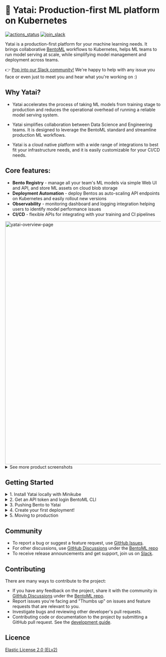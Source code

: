 # 🦄️ Yatai: Production-first ML platform on Kubernetes

[![actions_status](https://github.com/bentoml/yatai/workflows/CICD/badge.svg)](https://github.com/bentoml/yatai/actions)
[![join_slack](https://badgen.net/badge/Join/BentoML%20Slack/cyan?icon=slack)](https://join.slack.bentoml.org)

Yatai is a production-first platform for your machine learning needs. It brings collaborative [BentoML](https://github.com/bentoml) workflows to Kubernetes, helps ML teams to run model serving at scale, while simplifying model management and deployment across teams. 

👉 [Pop into our Slack community!](https://l.linklyhq.com/l/ktPW) We're happy to help with any issue you face or even just to meet you and hear what you're working on :)

## Why Yatai?

* Yatai accelerates the process of taking ML models from training stage to production and reduces the operational overhead of running a reliable model serving system.

* Yatai simplifies collaboration between Data Science and Engineering teams. It is designed to leverage the BentoML standard and streamline production ML workflows.

* Yatai is a cloud native platform with a wide range of integrations to best fit your infrastructure needs, and it is easily customizable for your CI/CD needs.


## Core features:

* **Bento Registry** - manage all your team's ML models via simple Web UI and API, and store ML assets on cloud blob storage
* **Deployment Automation** - deploy Bentos as auto-scaling API endpoints on Kubernetes and easily rollout new versions
* **Observability** - monitoring dashboard and logging integration helping users to identify model performance issues
* **CI/CD** - flexible APIs for integrating with your training and CI pipelines


<img width="785" alt="yatai-overview-page" src="https://user-images.githubusercontent.com/489344/151455964-4fe30eb7-f000-43cc-8a5f-807ee450b8b6.png">

<details>
  <summary>See more product screenshots</summary>
  <img width="785" alt="yatai-deployment-creation" src="https://user-images.githubusercontent.com/489344/151456002-d4e9f84d-8a71-4bf9-bde7-f94a74abbf3f.png">
  <img width="785" alt="yatai-bento-repos" src="https://user-images.githubusercontent.com/489344/151456379-da255519-274d-41de-a1b9-a347be279230.png">
  <img width="785" alt="yatai-model-detail" src="https://user-images.githubusercontent.com/489344/151456021-360a6d6e-acb8-494b-9f6b-868ef9d13bce.png">
  <img width="785" alt="yatai-cluster-components" src="https://user-images.githubusercontent.com/489344/151456017-abf0c77a-ba8a-43e5-8949-901ef4a8074a.png">
  <img width="785" alt="yatai-deployment-details" src="https://user-images.githubusercontent.com/489344/151456024-151c275d-b33e-480e-be34-dadab5b01915.png">
  <img width="785" alt="yatai-activities" src="https://user-images.githubusercontent.com/489344/151456011-69c283bc-7382-4b30-bfbf-2686e2abdc0f.png">
</details>


## Getting Started

<details>
  <summary>1. Install Yatai locally with Minikube</summary>
    
   * Prerequisites:
     * Install latest minikube: https://minikube.sigs.k8s.io/docs/start/
     * Install latest Helm: https://helm.sh/docs/intro/install/
   * Start a minikube Kubernetes cluster: `minikube start --cpus 4 --memory 4096`
   * Install Yatai Helm Chart:
     ```bash
     helm repo add yatai https://bentoml.github.io/yatai-chart
     helm repo update
     helm install yatai yatai/yatai -n yatai-system --create-namespace
     ```
   * Wait for installation to complete, this may take a few minutes to complete: `helm status yatai -n yatai-system`
   * Start minikube tunnel for accessing Yatai UI: `sudo minikube tunnel`
   * Get initialization link for creating your admin account:
      ```bash 
      export YATAI_INITIALIZATION_TOKEN=$(kubectl get secret yatai --namespace yatai-system -o jsonpath="{.data.initialization_token}" | base64 --decode)
      echo "Visit: http://yatai.127.0.0.1.sslip.io/setup?token=$YATAI_INITIALIZATION_TOKEN"
      ```
</details>

    
<details>
  <summary>2. Get an API token and login BentoML CLI</summary>
    
  * Create a new API token in Yatai web UI: http://yatai.127.0.0.1.sslip.io/api_tokens
  * Copy login command upon token creation and run as shell command, e.g.: 
    ```bash
    bentoml yatai login --api-token {YOUR_TOKEN_GOES_HERE} --endpoint http://yatai.127.0.0.1.sslip.io
    ```
</details>

<details>
  <summary>3. Pushing Bento to Yatai</summary>
    
  * Train a sample ML model and build a Bento using code from the [BentoML Quickstart Project](https://github.com/bentoml/gallery/tree/main/quickstart):
    ```bash
    git clone https://github.com/bentoml/gallery.git && cd ./gallery/quickstart
    pip install -r ./requirements.txt
    python train.py
    bentoml build
    ```
  * Push your newly built Bento to Yatai:
    ```bash
    bentoml push iris_classifier:latest
    ```
</details>

    
<details>
  <summary>4. Create your first deployment!</summary>
    
  * A Bento Deployment can be created via Web UI or via kubectl command:

    * Deploy via Web UI
        * Go to deployments page: http://yatai.127.0.0.1.sslip.io/deployments
        * Click `Create` button and follow instructions on UI

    * Deploy directly via `kubectl` command:
        * Define your Bento deployment in a `my_deployment.yaml` file:
          ```yaml
            apiVersion: serving.yatai.ai/v1alpha2
            kind: BentoDeployment
            metadata:
              name: my-bento-deployment
              namespace: my-namespace
            spec:
              bento_tag: iris_classifier:3oevmqfvnkvwvuqj
              ingress:
                enabled: true
              resources:
                limits:
                    cpu: "500m"
                    memory: "512m"
                requests:
                    cpu: "250m"
                    memory: "128m"
              autoscaling:
                max_replicas: 10
                min_replicas: 2
              runners:
              - name: iris_clf
                resources:
                  limits:
                    cpu: "1000m"
                    memory: "1Gi"
                  requests:
                    cpu: "500m"
                    memory: "512m"
                  autoscaling:
                    max_replicas: 4
                    min_replicas: 1
          ```
        * Apply the deployment to your minikube cluster
          ```bash
          kubectl apply -f my_deployment.yaml
          ```

  * Monitor deployment process on Web UI and test out endpoint when deployment created
    ```bash
    curl \                                                                                                                                                      
        -X POST \
        -H "content-type: application/json" \
        --data "[[5, 4, 3, 2]]" \
        https://demo-default-yatai-127-0-0-1.apps.yatai.dev/classify
    ```
</details>
    
<details>
  <summary>5. Moving to production</summary>
    
  * See [Administrator's Guide](https://github.com/bentoml/yatai/blob/main/docs/admin-guide.md) for a comprehensive overview for deploying and configuring Yatai for production use.
</details>


## Community

- To report a bug or suggest a feature request, use [GitHub Issues](https://github.com/bentoml/yatai/issues/new/choose).
- For other discussions, use [GitHub Discussions](https://github.com/bentoml/BentoML/discussions) under the [BentoML repo](https://github.com/bentoml/BentoML/)
- To receive release announcements and get support, join us on [Slack](https://join.slack.bentoml.org).


## Contributing

There are many ways to contribute to the project:

- If you have any feedback on the project, share it with the community in [GitHub Discussions](https://github.com/bentoml/BentoML/discussions) under the [BentoML repo](https://github.com/bentoml/BentoML/).
- Report issues you're facing and "Thumbs up" on issues and feature requests that are relevant to you.
- Investigate bugs and reviewing other developer's pull requests.
- Contributing code or documentation to the project by submitting a GitHub pull request. See the [development guide](https://github.com/bentoml/yatai/blob/main/DEVELOPMENT.md).


## Licence

[Elastic License 2.0 (ELv2)](https://github.com/bentoml/yatai/blob/main/LICENSE.md)
